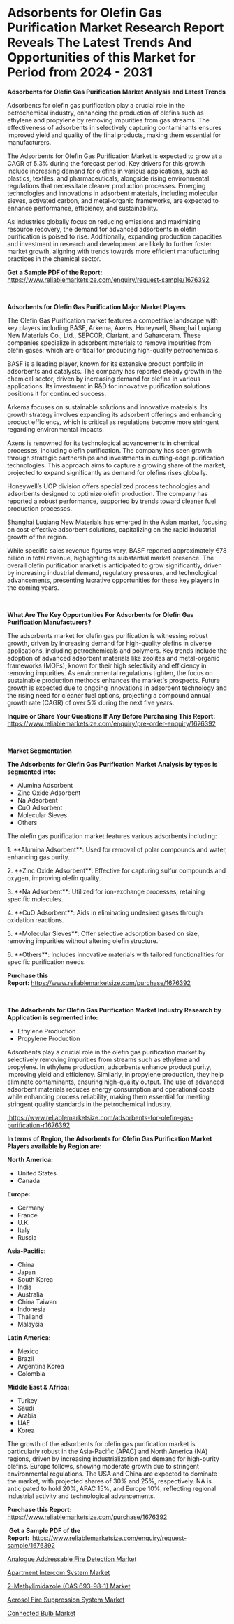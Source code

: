 <p><h1>Adsorbents for Olefin Gas Purification Market Research Report Reveals The Latest Trends And Opportunities of this Market for Period from 2024 - 2031</h1></p><p><strong>Adsorbents for Olefin Gas Purification Market Analysis and Latest Trends</strong></p>
<p><p>Adsorbents for olefin gas purification play a crucial role in the petrochemical industry, enhancing the production of olefins such as ethylene and propylene by removing impurities from gas streams. The effectiveness of adsorbents in selectively capturing contaminants ensures improved yield and quality of the final products, making them essential for manufacturers.</p><p>The Adsorbents for Olefin Gas Purification Market is expected to grow at a CAGR of 5.3% during the forecast period. Key drivers for this growth include increasing demand for olefins in various applications, such as plastics, textiles, and pharmaceuticals, alongside rising environmental regulations that necessitate cleaner production processes. Emerging technologies and innovations in adsorbent materials, including molecular sieves, activated carbon, and metal-organic frameworks, are expected to enhance performance, efficiency, and sustainability.</p><p>As industries globally focus on reducing emissions and maximizing resource recovery, the demand for advanced adsorbents in olefin purification is poised to rise. Additionally, expanding production capacities and investment in research and development are likely to further foster market growth, aligning with trends towards more efficient manufacturing practices in the chemical sector.</p></p>
<p><strong>Get a Sample PDF of the Report:&nbsp;</strong> <a href="https://www.reliablemarketsize.com/enquiry/request-sample/1676392?utm_campaign=1175&utm_medium=2&utm_source=Github&utm_content=ia&utm_term=30092024&utm_id=adsorbents-for-olefin-gas-purification">https://www.reliablemarketsize.com/enquiry/request-sample/1676392</a></p>
<p>&nbsp;</p>
<p><strong>Adsorbents for Olefin Gas Purification Major Market Players</strong></p>
<p><p>The Olefin Gas Purification market features a competitive landscape with key players including BASF, Arkema, Axens, Honeywell, Shanghai Luqiang New Materials Co., Ltd., SEPCOR, Clariant, and Gaharceram. These companies specialize in adsorbent materials to remove impurities from olefin gases, which are critical for producing high-quality petrochemicals.</p><p>BASF is a leading player, known for its extensive product portfolio in adsorbents and catalysts. The company has reported steady growth in the chemical sector, driven by increasing demand for olefins in various applications. Its investment in R&D for innovative purification solutions positions it for continued success.</p><p>Arkema focuses on sustainable solutions and innovative materials. Its growth strategy involves expanding its adsorbent offerings and enhancing product efficiency, which is critical as regulations become more stringent regarding environmental impacts.</p><p>Axens is renowned for its technological advancements in chemical processes, including olefin purification. The company has seen growth through strategic partnerships and investments in cutting-edge purification technologies. This approach aims to capture a growing share of the market, projected to expand significantly as demand for olefins rises globally.</p><p>Honeywell’s UOP division offers specialized process technologies and adsorbents designed to optimize olefin production. The company has reported a robust performance, supported by trends toward cleaner fuel production processes.</p><p>Shanghai Luqiang New Materials has emerged in the Asian market, focusing on cost-effective adsorbent solutions, capitalizing on the rapid industrial growth of the region.</p><p>While specific sales revenue figures vary, BASF reported approximately €78 billion in total revenue, highlighting its substantial market presence. The overall olefin purification market is anticipated to grow significantly, driven by increasing industrial demand, regulatory pressures, and technological advancements, presenting lucrative opportunities for these key players in the coming years.</p></p>
<p>&nbsp;</p>
<p><strong>What Are The Key Opportunities For Adsorbents for Olefin Gas Purification Manufacturers?</strong></p>
<p><p>The adsorbents market for olefin gas purification is witnessing robust growth, driven by increasing demand for high-quality olefins in diverse applications, including petrochemicals and polymers. Key trends include the adoption of advanced adsorbent materials like zeolites and metal-organic frameworks (MOFs), known for their high selectivity and efficiency in removing impurities. As environmental regulations tighten, the focus on sustainable production methods enhances the market's prospects. Future growth is expected due to ongoing innovations in adsorbent technology and the rising need for cleaner fuel options, projecting a compound annual growth rate (CAGR) of over 5% during the next five years.</p></p>
<p><strong>Inquire or Share Your Questions If Any Before Purchasing This Report:</strong> <a href="https://www.reliablemarketsize.com/enquiry/pre-order-enquiry/1676392?utm_campaign=1175&utm_medium=2&utm_source=Github&utm_content=ia&utm_term=30092024&utm_id=adsorbents-for-olefin-gas-purification">https://www.reliablemarketsize.com/enquiry/pre-order-enquiry/1676392</a></p>
<p>&nbsp;</p>
<p><strong>Market Segmentation</strong></p>
<p><strong>The Adsorbents for Olefin Gas Purification Market Analysis by types is segmented into:</strong></p>
<p><ul><li>Alumina Adsorbent</li><li>Zinc Oxide Adsorbent</li><li>Na Adsorbent</li><li>CuO Adsorbent</li><li>Molecular Sieves</li><li>Others</li></ul></p>
<p><p>The olefin gas purification market features various adsorbents including:</p><p>1. **Alumina Adsorbent**: Used for removal of polar compounds and water, enhancing gas purity.</p><p>2. **Zinc Oxide Adsorbent**: Effective for capturing sulfur compounds and oxygen, improving olefin quality.</p><p>3. **Na Adsorbent**: Utilized for ion-exchange processes, retaining specific molecules.</p><p>4. **CuO Adsorbent**: Aids in eliminating undesired gases through oxidation reactions.</p><p>5. **Molecular Sieves**: Offer selective adsorption based on size, removing impurities without altering olefin structure.</p><p>6. **Others**: Includes innovative materials with tailored functionalities for specific purification needs.</p></p>
<p><strong>Purchase this Report:&nbsp;</strong><a href="https://www.reliablemarketsize.com/purchase/1676392?utm_campaign=1175&utm_medium=2&utm_source=Github&utm_content=ia&utm_term=30092024&utm_id=adsorbents-for-olefin-gas-purification">https://www.reliablemarketsize.com/purchase/1676392</a></p>
<p>&nbsp;</p>
<p><strong>The Adsorbents for Olefin Gas Purification Market Industry Research by Application is segmented into:</strong></p>
<p><ul><li>Ethylene Production</li><li>Propylene Production</li></ul></p>
<p><p>Adsorbents play a crucial role in the olefin gas purification market by selectively removing impurities from streams such as ethylene and propylene. In ethylene production, adsorbents enhance product purity, improving yield and efficiency. Similarly, in propylene production, they help eliminate contaminants, ensuring high-quality output. The use of advanced adsorbent materials reduces energy consumption and operational costs while enhancing process reliability, making them essential for meeting stringent quality standards in the petrochemical industry.</p></p>
<p><a href="https://www.reliablemarketsize.com/adsorbents-for-olefin-gas-purification-r1676392?utm_campaign=1175&utm_medium=2&utm_source=Github&utm_content=ia&utm_term=30092024&utm_id=adsorbents-for-olefin-gas-purification">&nbsp;https://www.reliablemarketsize.com/adsorbents-for-olefin-gas-purification-r1676392</a></p>
<p><strong>In terms of Region, the Adsorbents for Olefin Gas Purification Market Players available by Region are:</strong></p>
<p>
    <p> <strong> North America: </strong>
        <ul>
            <li>United States</li>
            <li>Canada</li>
        </ul>
        </p> 
    <p> <strong> Europe: </strong>
        <ul>
            <li>Germany</li>
            <li>France</li>
            <li>U.K.</li>
            <li>Italy</li>
            <li>Russia</li>
        </ul>
        </p> 
    <p> <strong> Asia-Pacific: </strong>
        <ul>
            <li>China</li>
            <li>Japan</li>
            <li>South Korea</li>
            <li>India</li>
            <li>Australia</li>
            <li>China Taiwan</li>
            <li>Indonesia</li>
            <li>Thailand</li>
            <li>Malaysia</li>
        </ul>
        </p> 
    <p> <strong> Latin America: </strong>
        <ul>
            <li>Mexico</li>
            <li>Brazil</li>
            <li>Argentina Korea</li>
            <li>Colombia</li>
        </ul>
        </p> 
    <p> <strong> Middle East & Africa: </strong>
        <ul>
            <li>Turkey</li>
            <li>Saudi</li>
            <li>Arabia</li>
            <li>UAE</li>
            <li>Korea</li>
        </ul>
    </p>
    </p>
<p><p>The growth of the adsorbents for olefin gas purification market is particularly robust in the Asia-Pacific (APAC) and North America (NA) regions, driven by increasing industrialization and demand for high-purity olefins. Europe follows, showing moderate growth due to stringent environmental regulations. The USA and China are expected to dominate the market, with projected shares of 30% and 25%, respectively. NA is anticipated to hold 20%, APAC 15%, and Europe 10%, reflecting regional industrial activity and technological advancements.</p></p>
<p><strong>Purchase this Report: </strong><a href="https://www.reliablemarketsize.com/purchase/1676392?utm_campaign=1175&utm_medium=2&utm_source=Github&utm_content=ia&utm_term=30092024&utm_id=adsorbents-for-olefin-gas-purification">https://www.reliablemarketsize.com/purchase/1676392</a></p>
<p>&nbsp;<strong>Get a Sample PDF of the Report:&nbsp;&nbsp;</strong><a href="https://www.reliablemarketsize.com/enquiry/request-sample/1676392?utm_campaign=1175&utm_medium=2&utm_source=Github&utm_content=ia&utm_term=30092024&utm_id=adsorbents-for-olefin-gas-purification">https://www.reliablemarketsize.com/enquiry/request-sample/1676392</a></p>
<p><strong></strong></p>
<p><p><a href="https://www.linkedin.com/pulse/why-should-you-invest-analogue-addressable-fire-detection-wn3yf?utm_campaign=1175&utm_medium=2&utm_source=Github&utm_content=ia&utm_term=30092024&utm_id=adsorbents-for-olefin-gas-purification">Analogue Addressable Fire Detection Market</a></p><p><a href="https://issuu.com/reportprime-2/docs/apartment-intercom-system-market-si_3bc56fc0b63d69?utm_campaign=1175&utm_medium=2&utm_source=Github&utm_content=ia&utm_term=30092024&utm_id=adsorbents-for-olefin-gas-purification">Apartment Intercom System Market</a></p><p><a href="https://github.com/GroverBarry/Market-Research-Report-List-7/blob/main/2-methylimidazole-cas-693-98-1-market.md?utm_campaign=1175&utm_medium=2&utm_source=Github&utm_content=ia&utm_term=30092024&utm_id=adsorbents-for-olefin-gas-purification">2-Methylimidazole (CAS 693-98-1) Market</a></p><p><a href="https://www.linkedin.com/pulse/aerosol-fire-suppression-system-market-overview-global-6aftf?utm_campaign=1175&utm_medium=2&utm_source=Github&utm_content=ia&utm_term=30092024&utm_id=adsorbents-for-olefin-gas-purification">Aerosol Fire Suppression System Market</a></p><p><a href="https://issuu.com/reportprime-2/docs/connected-bulb-market-size-2030.ppt_9ddaee6ab1b750?utm_campaign=1175&utm_medium=2&utm_source=Github&utm_content=ia&utm_term=30092024&utm_id=adsorbents-for-olefin-gas-purification">Connected Bulb Market</a></p></p>